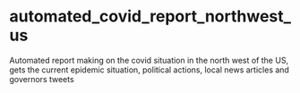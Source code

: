 # automated_covid_report_northwest_us
Automated report making on the covid situation in the north west of the US, gets the current epidemic situation, political actions, local news articles and governors tweets
